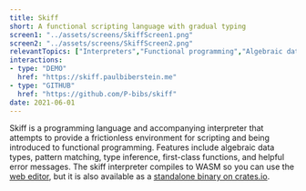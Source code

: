 ```yaml
---
title: Skiff
short: A functional scripting language with gradual typing
screen1: "../assets/screens/SkiffScreen1.png"
screen2: "../assets/screens/SkiffScreen2.png"
relevantTopics: ["Interpreters","Functional programming","Algebraic data types","HM type inference","Rust"]
interactions:
- type: "DEMO"
  href: "https://skiff.paulbiberstein.me"
- type: "GITHUB"
  href: "https://github.com/P-bibs/skiff"
date: 2021-06-01
---
```


Skiff is a programming language and accompanying interpreter that attempts to provide a frictionless environment for scripting and being introduced to functional programming. Features include algebraic data types, pattern matching, type inference, first-class functions, and helpful error messages. The skiff interpreter compiles to WASM so you can use the [web editor](https://skiff.paulbiberstein.me/), but it is also available as a [standalone binary on crates.io](https://crates.io/crates/skiff).
